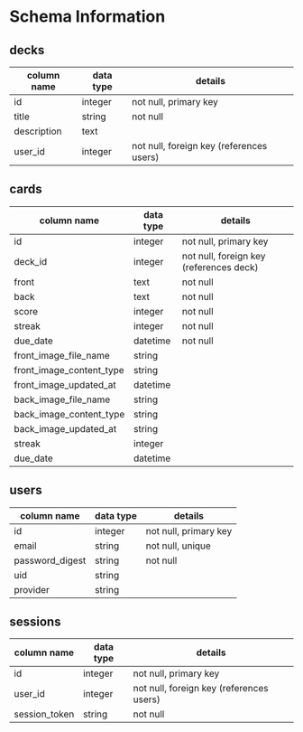 # Schema Information


## decks
column name | data type | details
------------|-----------|-----------------------
id          | integer   | not null, primary key
title       | string    | not null
description | text      | 
user_id     | integer   | not null, foreign key (references users)

## cards
column name              | data type | details
-------------------------|-----------|-----------------------
id                       | integer   | not null, primary key
deck_id                  | integer   | not null, foreign key (references deck)
front                    | text      | not null
back                     | text      | not null
score                    | integer   | not null 
streak                   | integer   | not null
due_date                 | datetime  | not null
front_image_file_name    | string    |
front_image_content_type | string    |
front_image_updated_at   | datetime  |
back_image_file_name     | string    |
back_image_content_type  | string    |
back_image_updated_at    | string    |
streak                   | integer   |
due_date                 | datetime  |




## users
column name     | data type | details
----------------|-----------|-----------------------
id              | integer   | not null, primary key
email           | string    | not null, unique
password_digest | string    | not null
uid             | string    | 
provider        | string    | 


## sessions
column name     | data type | details
----------------|-----------|-----------------------
id              | integer   | not null, primary key
user_id         | integer   | not null, foreign key (references users)
session_token   | string    | not null



